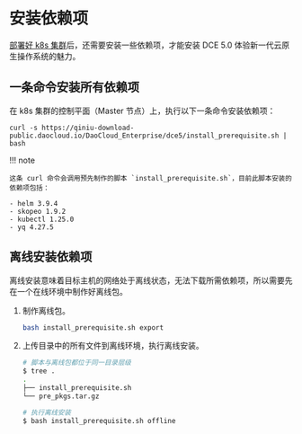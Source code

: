 # 安装依赖项

[部署好 k8s 集群](install-k8s.md)后，还需要安装一些依赖项，才能安装 DCE 5.0 体验新一代云原生操作系统的魅力。

## 一条命令安装所有依赖项

在 k8s 集群的控制平面（Master 节点）上，执行以下一条命令安装依赖项：

```shell
curl -s https://qiniu-download-public.daocloud.io/DaoCloud_Enterprise/dce5/install_prerequisite.sh | bash
```

!!! note

    这条 curl 命令会调用预先制作的脚本 `install_prerequisite.sh`，目前此脚本安装的依赖项包括：

    - helm 3.9.4
    - skopeo 1.9.2
    - kubectl 1.25.0
    - yq 4.27.5

## 离线安装依赖项

离线安装意味着目标主机的网络处于离线状态，无法下载所需依赖项，所以需要先在一个在线环境中制作好离线包。

1. 制作离线包。

    ```bash
    bash install_prerequisite.sh export
    ```

2. 上传目录中的所有文件到离线环境，执行离线安装。

    ``` bash
    # 脚本与离线包都位于同一目录层级
    $ tree .
    .
    ├── install_prerequisite.sh
    └── pre_pkgs.tar.gz

    # 执行离线安装
    $ bash install_prerequisite.sh offline
    ```
